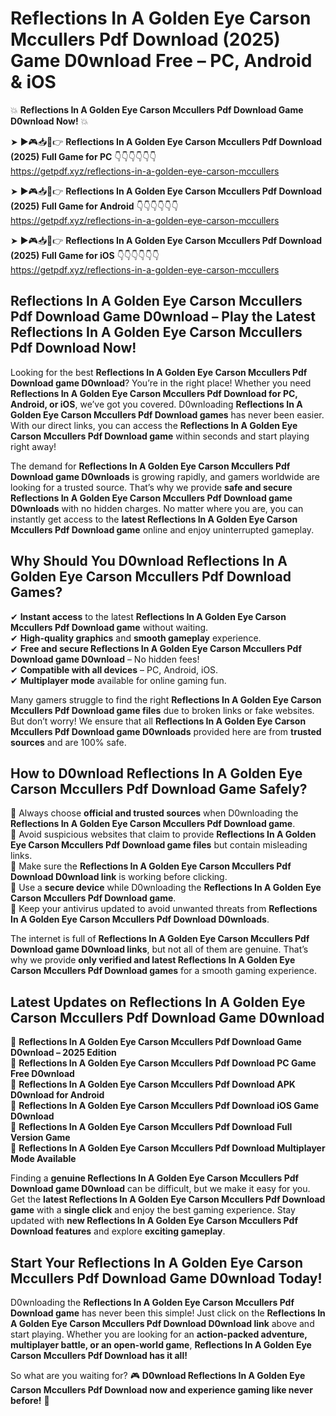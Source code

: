 # Reflections In A Golden Eye Carson Mccullers Pdf Download (2025) Game D0wnload Free – PC, Android & iOS

💥 **Reflections In A Golden Eye Carson Mccullers Pdf Download Game D0wnload Now!** 💥  

➤ ►🎮📥📱👉 **Reflections In A Golden Eye Carson Mccullers Pdf Download (2025) Full Game for PC** 👇👇👇👇👇👇  
https://getpdf.xyz/reflections-in-a-golden-eye-carson-mccullers  

➤ ►🎮📥📱👉 **Reflections In A Golden Eye Carson Mccullers Pdf Download (2025) Full Game for Android** 👇👇👇👇👇👇  
https://getpdf.xyz/reflections-in-a-golden-eye-carson-mccullers  

➤ ►🎮📥📱👉 **Reflections In A Golden Eye Carson Mccullers Pdf Download (2025) Full Game for iOS** 👇👇👇👇👇👇  
https://getpdf.xyz/reflections-in-a-golden-eye-carson-mccullers  

## Reflections In A Golden Eye Carson Mccullers Pdf Download Game D0wnload – Play the Latest Reflections In A Golden Eye Carson Mccullers Pdf Download Now!

Looking for the best **Reflections In A Golden Eye Carson Mccullers Pdf Download game D0wnload**? You’re in the right place! Whether you need **Reflections In A Golden Eye Carson Mccullers Pdf Download for PC, Android, or iOS**, we’ve got you covered. D0wnloading **Reflections In A Golden Eye Carson Mccullers Pdf Download games** has never been easier. With our direct links, you can access the **Reflections In A Golden Eye Carson Mccullers Pdf Download game** within seconds and start playing right away!  

The demand for **Reflections In A Golden Eye Carson Mccullers Pdf Download game D0wnloads** is growing rapidly, and gamers worldwide are looking for a trusted source. That’s why we provide **safe and secure Reflections In A Golden Eye Carson Mccullers Pdf Download game D0wnloads** with no hidden charges. No matter where you are, you can instantly get access to the **latest Reflections In A Golden Eye Carson Mccullers Pdf Download game** online and enjoy uninterrupted gameplay.  

## **Why Should You D0wnload Reflections In A Golden Eye Carson Mccullers Pdf Download Games?**  

✔ **Instant access** to the latest **Reflections In A Golden Eye Carson Mccullers Pdf Download game** without waiting.  
✔ **High-quality graphics** and **smooth gameplay** experience.  
✔ **Free and secure Reflections In A Golden Eye Carson Mccullers Pdf Download game D0wnload** – No hidden fees!  
✔ **Compatible with all devices** – PC, Android, iOS.  
✔ **Multiplayer mode** available for online gaming fun.  

Many gamers struggle to find the right **Reflections In A Golden Eye Carson Mccullers Pdf Download game files** due to broken links or fake websites. But don’t worry! We ensure that all **Reflections In A Golden Eye Carson Mccullers Pdf Download game D0wnloads** provided here are from **trusted sources** and are 100% safe.  

## **How to D0wnload Reflections In A Golden Eye Carson Mccullers Pdf Download Game Safely?**  

📌 Always choose **official and trusted sources** when D0wnloading the **Reflections In A Golden Eye Carson Mccullers Pdf Download game**.  
📌 Avoid suspicious websites that claim to provide **Reflections In A Golden Eye Carson Mccullers Pdf Download game files** but contain misleading links.  
📌 Make sure the **Reflections In A Golden Eye Carson Mccullers Pdf Download D0wnload link** is working before clicking.  
📌 Use a **secure device** while D0wnloading the **Reflections In A Golden Eye Carson Mccullers Pdf Download game**.  
📌 Keep your antivirus updated to avoid unwanted threats from **Reflections In A Golden Eye Carson Mccullers Pdf Download D0wnloads**.  

The internet is full of **Reflections In A Golden Eye Carson Mccullers Pdf Download game D0wnload links**, but not all of them are genuine. That’s why we provide **only verified and latest Reflections In A Golden Eye Carson Mccullers Pdf Download games** for a smooth gaming experience.  

## **Latest Updates on Reflections In A Golden Eye Carson Mccullers Pdf Download Game D0wnload**  

🔹 **Reflections In A Golden Eye Carson Mccullers Pdf Download Game D0wnload – 2025 Edition**  
🔹 **Reflections In A Golden Eye Carson Mccullers Pdf Download PC Game Free D0wnload**  
🔹 **Reflections In A Golden Eye Carson Mccullers Pdf Download APK D0wnload for Android**  
🔹 **Reflections In A Golden Eye Carson Mccullers Pdf Download iOS Game D0wnload**  
🔹 **Reflections In A Golden Eye Carson Mccullers Pdf Download Full Version Game**  
🔹 **Reflections In A Golden Eye Carson Mccullers Pdf Download Multiplayer Mode Available**  

Finding a **genuine Reflections In A Golden Eye Carson Mccullers Pdf Download game D0wnload** can be difficult, but we make it easy for you. Get the **latest Reflections In A Golden Eye Carson Mccullers Pdf Download game** with a **single click** and enjoy the best gaming experience. Stay updated with **new Reflections In A Golden Eye Carson Mccullers Pdf Download features** and explore **exciting gameplay**.  

## **Start Your Reflections In A Golden Eye Carson Mccullers Pdf Download Game D0wnload Today!**  

D0wnloading the **Reflections In A Golden Eye Carson Mccullers Pdf Download game** has never been this simple! Just click on the **Reflections In A Golden Eye Carson Mccullers Pdf Download D0wnload link** above and start playing. Whether you are looking for an **action-packed adventure, multiplayer battle, or an open-world game**, **Reflections In A Golden Eye Carson Mccullers Pdf Download has it all!**  

So what are you waiting for? 🎮 **D0wnload Reflections In A Golden Eye Carson Mccullers Pdf Download now and experience gaming like never before!** 🚀  